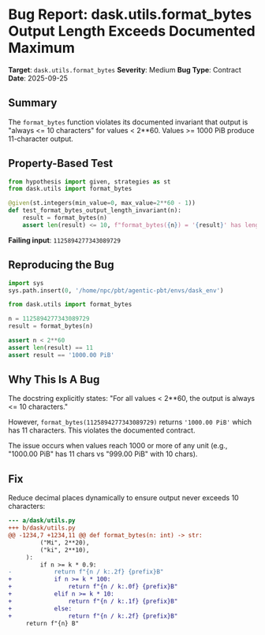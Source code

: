 # Bug Report: dask.utils.format_bytes Output Length Exceeds Documented Maximum

**Target**: `dask.utils.format_bytes`
**Severity**: Medium
**Bug Type**: Contract
**Date**: 2025-09-25

## Summary

The `format_bytes` function violates its documented invariant that output is "always <= 10 characters" for values < 2**60. Values >= 1000 PiB produce 11-character output.

## Property-Based Test

```python
from hypothesis import given, strategies as st
from dask.utils import format_bytes

@given(st.integers(min_value=0, max_value=2**60 - 1))
def test_format_bytes_output_length_invariant(n):
    result = format_bytes(n)
    assert len(result) <= 10, f"format_bytes({n}) = '{result}' has length {len(result)} > 10"
```

**Failing input**: `1125894277343089729`

## Reproducing the Bug

```python
import sys
sys.path.insert(0, '/home/npc/pbt/agentic-pbt/envs/dask_env')

from dask.utils import format_bytes

n = 1125894277343089729
result = format_bytes(n)

assert n < 2**60
assert len(result) == 11
assert result == '1000.00 PiB'
```

## Why This Is A Bug

The docstring explicitly states: "For all values < 2**60, the output is always <= 10 characters."

However, `format_bytes(1125894277343089729)` returns `'1000.00 PiB'` which has 11 characters. This violates the documented contract.

The issue occurs when values reach 1000 or more of any unit (e.g., "1000.00 PiB" has 11 chars vs "999.00 PiB" with 10 chars).

## Fix

Reduce decimal places dynamically to ensure output never exceeds 10 characters:

```diff
--- a/dask/utils.py
+++ b/dask/utils.py
@@ -1234,7 +1234,11 @@ def format_bytes(n: int) -> str:
         ("Mi", 2**20),
         ("ki", 2**10),
     ):
         if n >= k * 0.9:
-            return f"{n / k:.2f} {prefix}B"
+            if n >= k * 100:
+                return f"{n / k:.0f} {prefix}B"
+            elif n >= k * 10:
+                return f"{n / k:.1f} {prefix}B"
+            else:
+                return f"{n / k:.2f} {prefix}B"
     return f"{n} B"
```